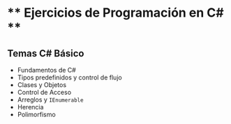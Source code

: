 ** Ejercicios de Programación en C# **
===============

## Temas C# Básico

- Fundamentos de C#
- Tipos predefinidos y control de flujo
- Clases y Objetos
- Control de Acceso
- Arreglos y `IEnumerable`
- Herencia
- Polimorfismo


